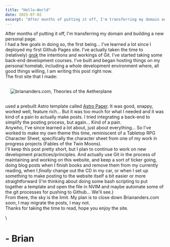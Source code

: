 ```yaml
---
title: "Hello-World"
date: 2025-07-02
excerpt: "After months of putting it off, I'm transferring my domain and building a new personal page."
---
```

After months of putting it off, I'm transferring my domain and building a new personal page.
\
I had a few goals in doing so, the first being... I've learned a lot since I deployed my first Github Pages site. I've actually taken the time to (relatively) [grok](https://en.wikipedia.org/wiki/Grok_(disambiguation)) the intentions and workings of Git. I've started taking some back-end development courses. I've built and began hosting things on my personal homelab, including a whole development environment where, all good things willing, I am writing this post right now.
\
The first site that I made:

<img src="/oldsite.png" alt="briananders.com, Theories of the Aetherplane" style="max-width: 400px; padding: 1rem;" /> 

used a prebuilt Astro template called [Astro Paper](https://github.com/satnaing/astro-paper). It was good, snappy, worked well, feature rich... But it was too much for what I needed and it was kind of a pain to actually make posts. I tried integrating a back-end to simplify the posting process, but again... Kind of a pain. 
\
Anywho, I've since learned a lot about, just about everything... So I've worked to make my own theme this time, reminiscent of a Tabletop RPG Character Sheet, specifically the character sheet from one of my work in progress projects (Fables of the Twin Moons).
\
I'll keep this post pretty short, but I plan to continue to work on new development practices/principles. And actually use Git in the process of maintaining and working on this website, and keep a sort of ticker going, doing blog posts when I finish books and remove them from my currently reading, when I *finally* change out the CD in my car, or when I set up something to make posting to the website itself a bit easier or more straightforward (I'm thinking about doing some bash scripting to put together a template and open the file in NVIM and maybe automate some of the git processes for pushing to Github... We'll see.)
\
From there, the sky is the limit. My plan is to close down Briananders.com soon, I may migrate the posts, I may not.
\
Thanks for taking the time to read, hope you enjoy the site.  

\

# - Brian
